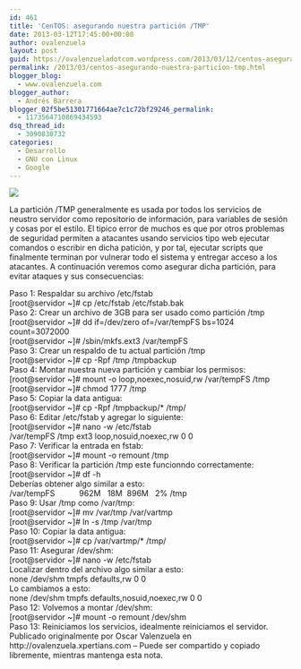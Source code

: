 ```yaml
---
id: 461
title: 'CenTOS: asegurando nuestra partición /TMP'
date: 2013-03-12T17:45:00+00:00
author: ovalenzuela
layout: post
guid: https://ovalenzueladotcom.wordpress.com/2013/03/12/centos-asegurando-nuestra-particion-tmp
permalink: /2013/03/centos-asegurando-nuestra-particion-tmp.html
blogger_blog:
  - www.ovalenzuela.com
blogger_author:
  - Andrés Barrera
blogger_02f5be51301771664ae7c1c72bf29246_permalink:
  - 1173564710869434593
dsq_thread_id:
  - 3090830732
categories:
  - Desarrollo
  - GNU con Linux
  - Google
---
```

<div>
  <div>
    <a href="http://www.ovalenzuela.com/wp-content/uploads/2016/02/712c2-centos_h-5c-a-293.png"><img border="0" src="http://www.ovalenzuela.com/wp-content/uploads/2016/02/712c2-centos_h-5c-a-293.png" /></a>
  </div>
  
  <p>
    La partición /TMP generalmente es usada por todos los servicios de neustro servidor como repositorio de información, para variables de sesión y cosas por el estilo. El tipico error de muchos es que por otros problemas de seguridad permiten a atacantes usando servicios tipo web ejecutar comandos o escribir en dicha patición, y por tal, ejecutar scripts que finalmente terminan por vulnerar todo el sistema y entregar acceso a los atacantes. A continuación veremos como asegurar dicha partición, para evitar ataques y sus consecuencias:
  </p>
</div>

<div>
</div>

<div>
  Paso 1: Respaldar su archivo /etc/fstab
</div>

<div>
</div>

<div>
  [root@servidor ~]# cp /etc/fstab /etc/fstab.bak
</div>

<div>
</div>

<div>
  Paso 2: Crear un archivo de 3GB para ser usado como partición /tmp
</div>

<div>
</div>

<div>
  [root@servidor ~]# dd if=/dev/zero of=/var/tempFS bs=1024 count=3072000
</div>

<div>
  [root@servidor ~]# /sbin/mkfs.ext3 /var/tempFS
</div>

<div>
</div>

<div>
  Paso 3: Crear un respaldo de tu actual partición /tmp
</div>

<div>
</div>

<div>
  [root@servidor ~]# cp -Rpf /tmp /tmpbackup
</div>

<div>
</div>

<div>
  Paso 4: Montar nuestra nueva partición y cambiar los permisos:
</div>

<div>
</div>

<div>
  [root@servidor ~]# mount -o loop,noexec,nosuid,rw /var/tempFS /tmp
</div>

<div>
  [root@servidor ~]# chmod 1777 /tmp
</div>

<div>
</div>

<div>
  Paso 5: Copiar la data antigua:
</div>

<div>
</div>

<div>
  [root@servidor ~]# cp -Rpf /tmpbackup/* /tmp/
</div>

<div>
</div>

<div>
  Paso 6: Editar /etc/fstab y agregar lo siguiente:
</div>

<div>
</div>

<div>
  [root@servidor ~]# nano -w /etc/fstab
</div>

<div>
  /var/tempFS /tmp ext3 loop,nosuid,noexec,rw 0 0
</div>

<div>
</div>

<div>
  Paso 7: Verificar la entrada en fstab:
</div>

<div>
</div>

<div>
  [root@servidor ~]# mount -o remount /tmp
</div>

<div>
</div>

<div>
  Paso 8: Verificar la partición /tmp este funcionndo correctamente:
</div>

<div>
</div>

<div>
  [root@servidor ~]# df -h
</div>

<div>
</div>

<div>
  Deberías obtener algo similar a esto:
</div>

<div>
  /var/tempFS           962M   18M  896M   2% /tmp
</div>

<div>
</div>

<div>
  Paso 9: Usar /tmp como /var/tmp:
</div>

<div>
</div>

<div>
  [root@servidor ~]# mv /var/tmp /var/vartmp
</div>

<div>
  [root@servidor ~]# ln -s /tmp /var/tmp
</div>

<div>
</div>

<div>
  Paso 10: Copiar la data antigua:
</div>

<div>
</div>

<div>
  [root@servidor ~]# cp /var/vartmp/* /tmp/
</div>

<div>
</div>

<div>
  Paso 11: Asegurar /dev/shm:
</div>

<div>
</div>

<div>
  [root@servidor ~]# nano -w /etc/fstab
</div>

<div>
  Localizar dentro del archivo algo similar a esto:
</div>

<div>
  none /dev/shm tmpfs defaults,rw 0 0
</div>

<div>
  Lo cambiamos a esto:
</div>

<div>
  none /dev/shm tmpfs defaults,nosuid,noexec,rw 0 0
</div>

<div>
</div>

<div>
  Paso 12: Volvemos a montar /dev/shm:
</div>

<div>
</div>

<div>
  [root@servidor ~]# mount -o remount /dev/shm
</div>

<div>
</div>

<div>
  Paso 13: Reiniciamos los servicios, idealmente reiniciamos el servidor.
</div>

<div>
  Publicado originalmente por Oscar Valenzuela en http://ovalenzuela.xpertians.com &#8211; Puede ser compartido y copiado libremente, mientras mantenga esta nota.
</div>